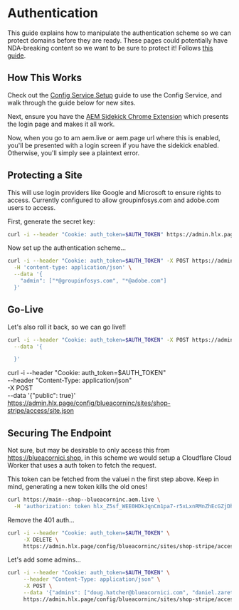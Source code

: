 
# Authentication

This guide explains how to manipulate the authentication scheme so we can protect domains before they are ready. These pages could potentially have NDA-breaking content so we want to be sure to protect it! Follows [this guide](https://www.aem.live/docs/authentication-setup-site). 

## How This Works

Check out the [Config Service Setup](./Config_Service_Setup.md) guide to use the Config Service, and walk through the guide below for new sites. 

Next, ensure you have the [AEM Sidekick Chrome Extension](https://chromewebstore.google.com/detail/aem-sidekick/igkmdomcgoebiipaifhmpfjhbjccggml?pli=1) which presents the login page and makes it all work.

Now, when you go to am aem.live or aem.page url where this is enabled, you'll be presented with a login screen if you have the sidekick enabled. Otherwise, you'll simply see a plaintext error.


## Protecting a Site

This will use login providers like Google and Microsoft to ensure rights to access. Currently configured to allow groupinfosys.com and adobe.com users to access.

First, generate the secret key:

```bash
curl -i --header "Cookie: auth_token=$AUTH_TOKEN" https://admin.hlx.page/config/blueacorninc/sites/shop/secrets.json -X POST
```

Now set up the authentication scheme...

```bash
curl -i --header "Cookie: auth_token=$AUTH_TOKEN" -X POST https://admin.hlx.page/config/blueacorninc/sites/shop-stripe/access/site.json \
  -H 'content-type: application/json' \
  --data '{
    "admin": ["*@groupinfosys.com", "*@adobe.com"]
  }'
```

## Go-Live

Let's also roll it back, so we can go live!!

```bash
curl -i --header "Cookie: auth_token=$AUTH_TOKEN" -X POST https://admin.hlx.page/config/blueacorninc/sites/shop-stripe/access/site.json   -H 'content-type: application/json' \
  --data '{

  }'
```

curl -i --header "Cookie: auth_token=$AUTH_TOKEN" \
     --header "Content-Type: application/json" \
     -X POST \
     --data '{"public": true}' \
     https://admin.hlx.page/config/blueacorninc/sites/shop-stripe/access/site.json


## Securing The Endpoint

Not sure, but may be desirable to only access this from https://blueacornici.shop, in this scheme we would setup a Cloudflare Cloud Worker that uses a auth token to fetch the request. 

This token can be fetched from the valuei n the first step above. Keep in mind, generating a new token kills the old ones!

```bash
curl https://main--shop--blueacorninc.aem.live \
  -H 'authorization: token hlx_Z5sf_WEE0HDkJqnCm1pa7-r5xLxnRMnZhEcGZjDhQUg'
```
Remove the 401 auth...

```bash
curl -i --header "Cookie: auth_token=$AUTH_TOKEN" \
     -X DELETE \
     https://admin.hlx.page/config/blueacorninc/sites/shop-stripe/access/site.json
```


Let's add some admins...

```bash
curl -i --header "Cookie: auth_token=$AUTH_TOKEN" \
     --header "Content-Type: application/json" \
     -X POST \
     --data '{"admins": ["doug.hatcher@blueacornici.com", "daniel.zaretsky@blueacornici.com", "sam.davis-castro@blueacornici.com"]}' \
     https://admin.hlx.page/config/blueacorninc/sites/shop-stripe/access/site.json
```

